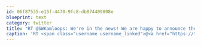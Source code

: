 ```yaml
---
id: 06f87535-e15f-4470-9fc8-db874409808e
blueprint: text
category: twitter
title: "RT @SWKamloops: We're in the news! We are happy to announce the @cityofkamloops as a sponsor! kamloopsnews.ca/article/201308…"
caption: 'RT <span class="username username_linked">@<a href="https://twitter.com/SWKamloops" title="SW Kamloops">SWKamloops</a></span>: We''re in the news! We are happy to announce the <span class="username username_linked">@<a href="https://twitter.com/cityofkamloops" title="City of Kamloops">cityofkamloops</a></span> as a sponsor! <a href="http://www.kamloopsnews.ca/article/20130821/KAMLOOPS0101/130829968/-1/kamloops/council-briefs-log-operation-gets-two-more-years" title="http://www.kamloopsnews.ca/article/20130821/KAMLOOPS0101/130829968/-1/kamloops/council-briefs-log-operation-gets-two-more-years" class="link link_untco">kamloopsnews.ca/article/201308…</a>'
---
```

